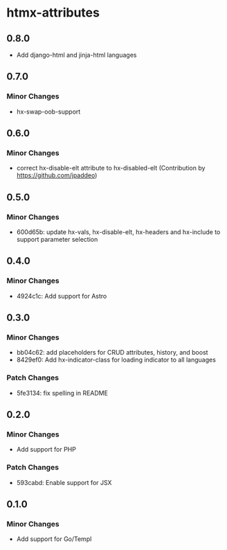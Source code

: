 # htmx-attributes

## 0.8.0

- Add django-html and jinja-html languages

## 0.7.0

### Minor Changes

- hx-swap-oob-support

## 0.6.0

### Minor Changes

- correct hx-disable-elt attribute to hx-disabled-elt (Contribution by <a href="https://github.com/jpaddeo">https://github.com/jpaddeo</a>)

## 0.5.0

### Minor Changes

- 600d65b: update hx-vals, hx-disable-elt, hx-headers and hx-include to support parameter selection

## 0.4.0

### Minor Changes

- 4924c1c: Add support for Astro

## 0.3.0

### Minor Changes

- bb04c62: add placeholders for CRUD attributes, history, and boost
- 8429ef0: Add hx-indicator-class for loading indicator to all languages

### Patch Changes

- 5fe3134: fix spelling in README

## 0.2.0

### Minor Changes

- Add support for PHP

### Patch Changes

- 593cabd: Enable support for JSX

## 0.1.0

### Minor Changes

- Add support for Go/Templ
